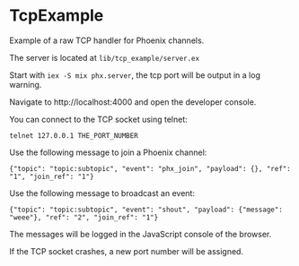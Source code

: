 # TcpExample

Example of a raw TCP handler for Phoenix channels.

The server is located at `lib/tcp_example/server.ex`

Start with `iex -S mix phx.server`, the tcp port will be output in a log warning.

Navigate to http://localhost:4000 and open the developer console.

You can connect to the TCP socket using telnet:

```
telnet 127.0.0.1 THE_PORT_NUMBER
```

Use the following message to join a Phoenix channel:

```
{"topic": "topic:subtopic", "event": "phx_join", "payload": {}, "ref": "1", "join_ref": "1"}
```

Use the following message to broadcast an event:

```
{"topic": "topic:subtopic", "event": "shout", "payload": {"message": "weee"}, "ref": "2", "join_ref": "1"}
```

The messages will be logged in the JavaScript console of the browser.


If the TCP socket crashes, a new port number will be assigned.
